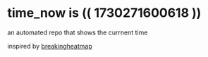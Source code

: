# time_now is (( 1730271600618 ))

an automated repo that shows the currnent time

inspired by [breakingheatmap](https://github.com/breakingheatmap/breakingheatmap)